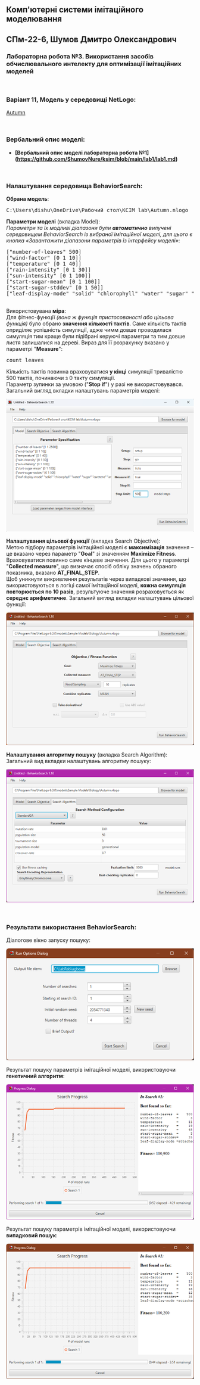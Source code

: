 ## Комп'ютерні системи імітаційного моделювання
## СПм-22-6, Шумов Дмитро Олександрович
### Лабораторна робота №**3**. Використання засобів обчислювального интелекту для оптимізації імітаційних моделей

<br>

### Варіант 11, Модель у середовищі NetLogo:
[Autumn](https://www.netlogoweb.org/launch#http://www.netlogoweb.org/assets/modelslib/Sample%20Models/Biology/Autumn.nlogo)  

<br>

### Вербальний опис моделі:
- **[Вербальний опис моделі лабораторна робота №1] (https://github.com/ShumovNure/ksim/blob/main/lab1/lab1.md)**

<br>

### Налаштування середовища BehaviorSearch:

**Обрана модель**:
<pre>
C:\Users\dishu\OneDrive\Рабочий стол\КСІМ lab\Autumn.nlogo
</pre>
**Параметри моделі** (вкладка Model):  
*Параметри та їх модливі діапазони були **автоматично** вилучені середовищем BehaviorSearch із вибраної імітаційної моделі, для цього є кнопка «Завантажити діапазони параметрів із інтерфейсу моделі»*:
<pre>
["number-of-leaves" 500]
["wind-factor" [0 1 10]]
["temperature" [0 1 40]]
["rain-intensity" [0 1 30]]
["sun-intensity" [0 1 100]]
["start-sugar-mean" [0 1 100]]
["start-sugar-stddev" [0 1 50]]
["leaf-display-mode" "solid" "chlorophyll" "water" "sugar" "carotene" "anthocyanin" "attachedness"]

</pre>
Використовувана **міра**:  
Для фітнес-функції *(вона ж функція пристосованості або цільова функція)* було обрано **значення кількості тактів**. Саме кількість тактів оприділяє успішність симуляції, адже чимм довше проводилася симуляція тим краще були підібрані керуючі параметри та тим довше листя залишалися на дереві. Вираз для її розрахунку вказано у параметрі "**Measure**":
<pre>
count leaves
</pre>
Кількість тактів повинна враховуватися **у кінці** симуляції тривалістю 500 тактів, починаючи з 0 такту симуляції.  
Параметр зупинки за умовою ("**Stop if**") у разі не використовувався.  
Загальний вигляд вкладки налаштувань параметрів моделі:  

![Вкладка налаштувань параметрів моделі](example-parameters.png)

**Налаштування цільової функції** (вкладка Search Objective):  
Метою підбору параметрів імітаційної моделі є **максимізація** значення – це вказано через параметр "**Goal**" зі значенням **Maximize Fitness**. Враховуватися повинно саме кінцеве значення. Для цього у параметрі "**Collected measure**", що визначає спосіб обліку значень обраного показника, вказано **AT_FINAL_STEP**.  
Щоб уникнути викривлення результатів через випадкові значення, що використовуються в логіці самої імітаційної моделі, **кожна симуляція повторюється по 10 разів**, результуюче значення розраховується як **середнє арифметичне**. 
Загальний вигляд вкладки налаштувань цільової функції:  

![Вкладка налаштувань цільової функції](example-objective.png)

**Налаштування алгоритму пошуку** (вкладка Search Algorithm):  
Загальний вид вкладки налаштувань алгоритму пошуку:  

![Вкладка налаштувань пошуку](example-search.png)

<br>

### Результати використання BehaviorSearch:
Діалогове вікно запуску пошуку:  

![Вікно запуску пошуку](example-dialog.png)

Результат пошуку параметрів імітаційної моделі, використовуючи **генетичний алгоритм**:  

![Результати пошуку за допомогою ГА](example-result-ga.png)

Результат пошуку параметрів імітаційної моделі, використовуючи **випадковий пошук**:  

![Результати випадкового пошуку](example-result-rs.png)
